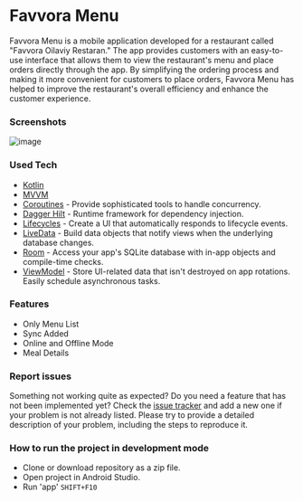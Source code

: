 # Favvora Menu
Favvora Menu is a mobile application developed for a restaurant called "Favvora Oilaviy Restaran." The app provides customers with an easy-to-use interface that allows them to view the restaurant's menu and place orders directly through the app. By simplifying the ordering process and making it more convenient for customers to place orders, Favvora Menu has helped to improve the restaurant's overall efficiency and enhance the customer experience.

### Screenshots
![image](https://user-images.githubusercontent.com/91304483/230282860-9bb56b50-d5da-4657-a9d2-05cb0082e6c9.jpeg)

### Used Tech
* [Kotlin](https://kotlinlang.org/)
* [MVVM](https://developer.android.com/jetpack/docs/guide)
* [Coroutines](https://kotlinlang.org/docs/reference/coroutines-overview.html) - Provide sophisticated tools to handle concurrency.
* [Dagger Hilt](https://dagger.dev/hilt/) - Runtime framework for dependency injection.
* [Lifecycles](https://developer.android.com/topic/libraries/architecture/lifecycle) - Create a UI that automatically responds to lifecycle events.
* [LiveData](https://developer.android.com/topic/libraries/architecture/livedata) - Build data objects that notify views when the underlying database changes.
* [Room](https://developer.android.com/topic/libraries/architecture/room) - Access your app's SQLite database with in-app objects and compile-time checks.
* [ViewModel](https://developer.android.com/topic/libraries/architecture/viewmodel) - Store UI-related data that isn't destroyed on app rotations. Easily schedule asynchronous tasks.

### Features
* Only Menu List
* Sync Added
* Online and Offline Mode
* Meal Details

### Report issues
Something not working quite as expected? Do you need a feature that has not been implemented yet? Check the [issue tracker](https://github.com/OgabekDev/FavvoraMenu/issues) and add a new one if your problem is not already listed. Please try to provide a detailed description of your problem, including the steps to reproduce it.

### How to run the project in development mode
* Clone or download repository as a zip file.
* Open project in Android Studio.
* Run 'app' `SHIFT+F10`
